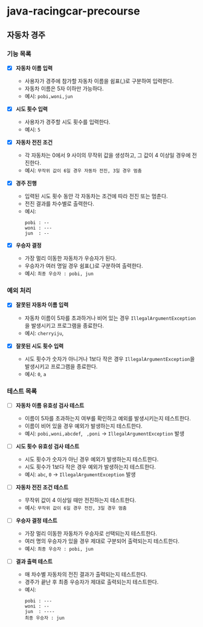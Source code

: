 # java-racingcar-precourse

## 자동차 경주

### 기능 목록

- [x] **자동차 이름 입력**
    - 사용자가 경주에 참가할 자동차 이름을 쉼표(,)로 구분하여 입력한다.
    - 자동차 이름은 5자 이하만 가능하다.
    - 예시: `pobi,woni,jun`

- [x] **시도 횟수 입력**
    - 사용자가 경주할 시도 횟수를 입력한다.
    - 예시: `5`

- [x] **자동차 전진 조건**
    - 각 자동차는 0에서 9 사이의 무작위 값을 생성하고, 그 값이 4 이상일 경우에 전진한다.
    - 예시: `무작위 값이 6일 경우 자동차 전진, 3일 경우 멈춤`

- [x] **경주 진행**
    - 입력된 시도 횟수 동안 각 자동차는 조건에 따라 전진 또는 멈춘다.
    - 전진 결과를 차수별로 출력한다.
    - 예시:
        ```
        pobi : --
        woni : ---
        jun  : --
        ```

- [x] **우승자 결정**
    - 가장 멀리 이동한 자동차가 우승자가 된다.
    - 우승자가 여러 명일 경우 쉼표(,)로 구분하여 출력한다.
    - 예시: `최종 우승자 : pobi, jun`

### 예외 처리

- [x] **잘못된 자동차 이름 입력**
    - 자동차 이름이 5자를 초과하거나 비어 있는 경우 `IllegalArgumentException`을 발생시키고 프로그램을 종료한다.
    - 예시: `cherryiju`, ` `

- [x] **잘못된 시도 횟수 입력**
    - 시도 횟수가 숫자가 아니거나 1보다 작은 경우 `IllegalArgumentException`을 발생시키고 프로그램을 종료한다.
    - 예시: `0`, `a`

### 테스트 목록

- [ ] **자동차 이름 유효성 검사 테스트**
    - 이름이 5자를 초과하는지 여부를 확인하고 예외를 발생시키는지 테스트한다.
    - 이름이 비어 있을 경우 예외가 발생하는지 테스트한다.
    - 예시: `pobi,woni,abcdef`, ` ,poni` → `IllegalArgumentException` 발생

- [ ] **시도 횟수 유효성 검사 테스트**
    - 시도 횟수가 숫자가 아닌 경우 예외가 발생하는지 테스트한다.
    - 시도 횟수가 1보다 작은 경우 예외가 발생하는지 테스트한다.
    - 예시: `abc`, `0` → `IllegalArgumentException` 발생

- [ ] **자동차 전진 조건 테스트**
    - 무작위 값이 4 이상일 때만 전진하는지 테스트한다.
    - 예시: `무작위 값이 6일 경우 전진, 3일 경우 멈춤`

- [ ] **우승자 결정 테스트**
    - 가장 멀리 이동한 자동차가 우승자로 선택되는지 테스트한다.
    - 여러 명의 우승자가 있을 경우 제대로 구분되어 출력되는지 테스트한다.
    - 예시: `최종 우승자 : pobi, jun`

- [ ] **결과 출력 테스트**
    - 매 차수별 자동차의 전진 결과가 출력되는지 테스트한다.
    - 경주가 끝난 후 최종 우승자가 제대로 출력되는지 테스트한다.
    - 예시:
        ```
        pobi : ---
        woni : --
        jun  : ----
        최종 우승자 : jun
        ```